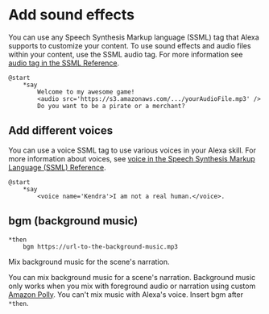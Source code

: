 # Add sound effects

You can use any Speech Synthesis Markup language (SSML) tag that Alexa supports
to customize your content. To use sound effects and audio files within your
content, use the SSML audio tag. For more information see
[audio tag in the SSML Reference](https://developer.amazon.com/en-US/docs/alexa/custom-skills/speech-synthesis-markup-language-ssml-reference.html#audio).

```
@start
    *say
        Welcome to my awesome game!
        <audio src='https://s3.amazonaws.com/.../yourAudioFile.mp3' />
        Do you want to be a pirate or a merchant?
```

## Add different voices

You can use a voice SSML tag to use various voices in your Alexa skill. For more
information about voices, see
[voice in the Speech Synthesis Markup Language (SSML) Reference](https://developer.amazon.com/en-US/docs/alexa/custom-skills/speech-synthesis-markup-language-ssml-reference.html#voice).

```
@start
    *say
        <voice name='Kendra'>I am not a real human.</voice>.
```

## bgm (background music)

```
*then
    bgm https://url-to-the-background-music.mp3
```

Mix background music for the scene's narration.

You can mix background music for a scene's narration. Background music only
works when you mix with foreground audio or narration using custom
[Amazon Polly](https://aws.amazon.com/polly/). You can't mix music with Alexa's
voice. Insert bgm after `*then`.
